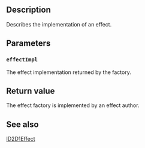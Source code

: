 ## Description

Describes the implementation of an effect.

## Parameters

### `effectImpl`

The effect implementation returned by the factory.

## Return value

The effect factory is implemented by an effect author.

## See also

[ID2D1Effect](https://learn.microsoft.com/windows/desktop/api/d2d1_1/nn-d2d1_1-id2d1effect)